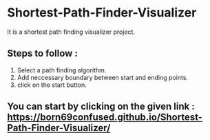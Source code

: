 # Shortest-Path-Finder-Visualizer
It is a shortest path finding visualizer project.

## Steps to follow :
1. Select a path finding algorithm.
2. Add neccessary boundary between start and ending points.
3. click on the start button.

## You can start by clicking on the given link : https://born69confused.github.io/Shortest-Path-Finder-Visualizer/
